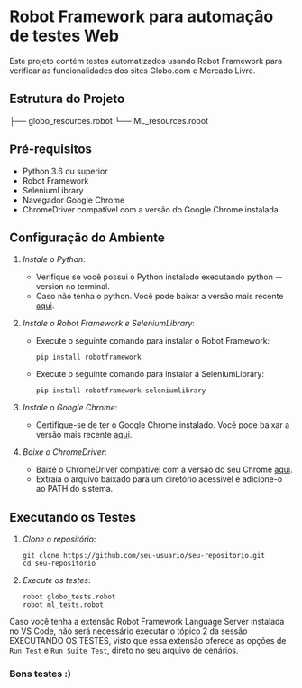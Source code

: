 # Robot Framework para automação de testes Web

Este projeto contém testes automatizados usando Robot Framework para verificar as funcionalidades dos sites Globo.com e Mercado Livre.

## Estrutura do Projeto


├── globo_resources.robot
└── ML_resources.robot


## Pré-requisitos

- Python 3.6 ou superior
- Robot Framework
- SeleniumLibrary
- Navegador Google Chrome
- ChromeDriver compatível com a versão do Google Chrome instalada

## Configuração do Ambiente

1. *Instale o Python*:
   - Verifique se você possui o Python instalado executando python --version no terminal.
   - Caso não tenha o python. Você pode baixar a versão mais recente [aqui](https://www.python.org/downloads/).

2. *Instale o Robot Framework e SeleniumLibrary*:
   - Execute o seguinte comando para instalar o Robot Framework:
     ```
     pip install robotframework
     ```

   - Execute o seguinte comando para instalar a SeleniumLibrary:
     ```
     pip install robotframework-seleniumlibrary
     ```

3. *Instale o Google Chrome*:
   - Certifique-se de ter o Google Chrome instalado. Você pode baixar a versão mais recente [aqui](https://www.google.com/chrome/).

4. *Baixe o ChromeDriver*:
   - Baixe o ChromeDriver compatível com a versão do seu Chrome [aqui](https://chromedriver.chromium.org/downloads).
   - Extraia o arquivo baixado para um diretório acessível e adicione-o ao PATH do sistema.

## Executando os Testes

1. *Clone o repositório*:
   ```
   git clone https://github.com/seu-usuario/seu-repositorio.git
   cd seu-repositorio
   ```

2. *Execute os testes*:
   ```
   robot globo_tests.robot
   robot ml_tests.robot
   ```

Caso você tenha a extensão Robot Framework Language Server instalada no VS Code, não será necessário executar o tópico 2 da sessão EXECUTANDO OS TESTES, visto que essa extensão oferece as opções de `Run Test` e `Run Suite Test`, direto no seu arquivo de cenários.

### Bons testes :)